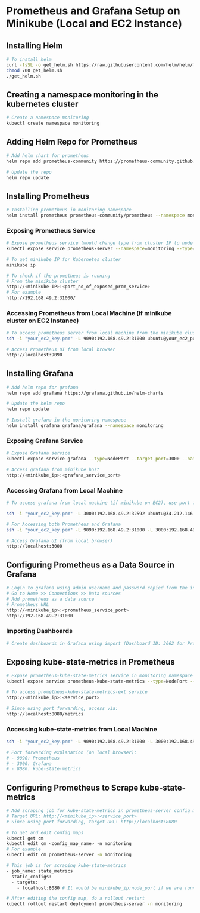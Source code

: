 
# Prometheus and Grafana Setup on Minikube (Local and EC2 Instance)

## Installing Helm

```bash
# To install helm
curl -fsSL -o get_helm.sh https://raw.githubusercontent.com/helm/helm/main/scripts/get-helm-3
chmod 700 get_helm.sh
./get_helm.sh
```

## Creating a namespace monitoring in the kubernetes cluster
```bash
# Create a namespace monitoring 
kubectl create namespace monitoring
```

## Adding Helm Repo for Prometheus
```bash
# Add helm chart for prometheus
helm repo add prometheus-community https://prometheus-community.github.io/helm-charts

# Update the repo
helm repo update
```

## Installing Prometheus

```bash
# Installing prometheus in monitoring namespace
helm install prometheus prometheus-community/prometheus --namespace monitoring
```

### Exposing Prometheus Service

```bash
# Expose prometheus service (would change type from cluster IP to node port and create a new service)
kubectl expose service prometheus-server --namespace=monitoring --type=NodePort --target-port=9090 --name=prometheus-server-ext

# To get minikube IP for Kubernetes cluster
minikube ip

# To check if the prometheus is running
# From the minikube cluster
http://<minikube-IP>:<port_no_of_exposed_prom_service>
# For example
http://192.168.49.2:31000/
```

### Accessing Prometheus from Local Machine (if minikube cluster on EC2 Instance)

```bash
# To access prometheus server from local machine from the minikube cluster on EC2 instance, use port forwarding
ssh -i "your_ec2_key.pem" -L 9090:192.168.49.2:31000 ubuntu@your_ec2_public_ip

# Access Prometheus UI from local browser
http://localhost:9090
```

## Installing Grafana

```bash
# Add helm repo for grafana
helm repo add grafana https://grafana.github.io/helm-charts

# Update the helm repo
helm repo update

# Install grafana in the monitoring namespace
helm install grafana grafana/grafana --namespace monitoring
```

### Exposing Grafana Service

```bash
# Expose Grafana service
kubectl expose service grafana --type=NodePort --target-port=3000 --name=grafana-ext -n monitoring

# Access grafana from minikube host
http://<minikube_ip>:<grafana_service_port>
```

### Accessing Grafana from Local Machine

```bash
# To access grafana from local machine (if minikube on EC2), use port forwarding from EC2 instance to local machine

ssh -i "your_ec2_key.pem" -L 3000:192.168.49.2:32592 ubuntu@34.212.146.169

# For Accessing both Prometheus and Grafana
ssh -i "your_ec2_key.pem" -L 9090:192.168.49.2:31000 -L 3000:192.168.49.2:32592 ubuntu@34.212.146.169

# Access Grafana UI (from local browser)
http://localhost:3000
```

## Configuring Prometheus as a Data Source in Grafana

```bash
# Login to grafana using admin username and password copied from the install info
# Go to Home >> Connections >> Data sources
# Add prometheus as a data source
# Prometheus URL
http://<minikube_ip>:<prometheus_service_port>
http://192.168.49.2:31000
```

### Importing Dashboards

```bash
# Create dashboards in Grafana using import (Dashboard ID: 3662 for Prometheus 2.0 Overview)
```

## Exposing kube-state-metrics in Prometheus

```bash
# Expose prometheus-kube-state-metrics service in monitoring namespace
kubectl expose service prometheus-kube-state-metrics --type=NodePort --target-port=8080 --name=prometheus-kube-state-metrics-ext -n monitoring

# To access prometheus-kube-state-metrics-ext service
http://<minikube_ip>:<service_port>

# Since using port forwarding, access via:
http://localhost:8080/metrics
```

### Accessing kube-state-metrics from Local Machine

```bash
ssh -i "your_ec2_key.pem" -L 9090:192.168.49.2:31000 -L 3000:192.168.49.2:32592 -L 8080:192.168.49.2:30558 ubuntu@34.212.146.169

# Port forwarding explanation (on local browser):
# - 9090: Prometheus
# - 3000: Grafana
# - 8080: kube-state-metrics
```

## Configuring Prometheus to Scrape kube-state-metrics

```bash
# Add scraping job for kube-state-metrics in prometheus-server config map
# Target URL: http://<minikube_ip>:<service_port>
# Since using port forwarding, target URL: http://localhost:8080

# To get and edit config maps
kubectl get cm
kubectl edit cm <config_map_name> -n monitoring
# For example
kubectl edit cm prometheus-server -n monitoring

# This job is for scraping kube-state-metrics
- job_name: state_metrics
  static_configs:
  - targets:
    - localhost:8080 # It would be minikube_ip:node_port if we are running minikube on local machine and not the EC2 Instance

# After editing the config map, do a rollout restart
kubectl rollout restart deployment prometheus-server -n monitoring
```
